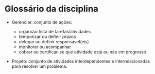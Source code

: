 # Glossário da disciplina

- Gerenciar: conjunto de ações: 
  - organizar lista de tarefas/atividades
  - temporizar ou definir prazos
  - delegar ou definir responsável(eis)
  - monitorar ou acompanhar
  - cobrar ou certificar-se que atividade está ou não em progresso
  
- Projeto: conjunto de atividades interdependentes e interrelacionadas para resolver um problema.

